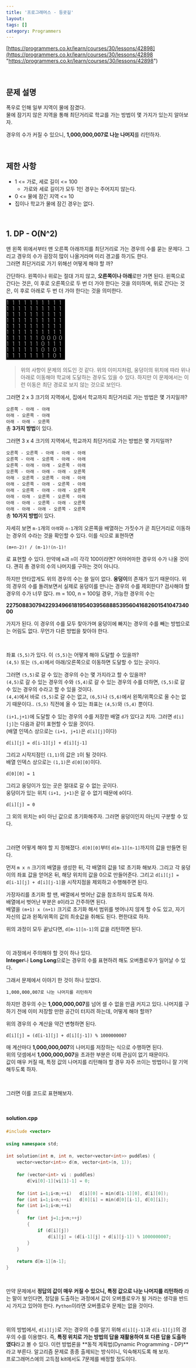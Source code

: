 ```yaml
---
title: '프로그래머스 - 등굣길'
layout: 
tags: []
category: Programmers
---
```

[https://programmers.co.kr/learn/courses/30/lessons/42898](https://programmers.co.kr/learn/courses/30/lessons/42898 "https://programmers.co.kr/learn/courses/30/lessons/42898")

&nbsp;

## 문제 설명
폭우로 인해 일부 지역이 물에 잠겼다.  
물에 잠기지 않은 지역을 통해 최단거리로 학교를 가는 방법이
몇 가지가 있는지 알아보자.

경우의 수가 커질 수 있으니, **1,000,000,007로 나눈 나머지**를 리턴하자.

&nbsp;

## 제한 사항
- 1 <= 가로, 세로 길이 <= 100
	- 가로와 세로 길이가 모두 1인 경우는 주어지지 않는다.
- 0 <= 물에 잠긴 지역 <= 10
- 집이나 학교가 물에 잠긴 경우는 없다.

&nbsp;

## 1. DP - O(N^2)

맨 왼쪽 위에서부터 맨 오른쪽 아래까지를 최단거리로 가는 경우의 수를 묻는 문제다.
그리고 경우의 수가 굉장히 많이 나올거라며 미리 경고를 하기도 한다.  
그러면 최단거리로 가기 위해선 어떻게 해야 할 까?

간단하다. 왼쪽이나 위로는 절대 가지 않고, **오른쪽이나 아래**로만 가면 된다.
왼쪽으로 간다는 것은, 이 후로 오른쪽으로 두 번 더 가야 한다는 것을 의미하며,
위로 간다는 것은, 이 후로 아래로 두 번 더 가야 한다는 것을 의미한다.

![case](/assets/images/programmers/p14/case.png "case")

> 위의 사항이 문제의 의도인 것 같다. 위의 이미지처럼, 웅덩이의 위치에 따라
> 위나 아래로 이동해야 학교에 도달하는 경우도 있을 수 있다.
> 하지만 이 문제에서는 이런 이동은 최단 경로로 보지 않는 것으로 보인다.

그러면 2 x 3 크기의 지역에서, 집에서 학교까지 최단거리로 가는 방법은 몇 가지일까?

``오른쪽 - 아래 - 아래``  
``아래 - 오른쪽 - 아래``  
``아래 - 아래 - 오른쪽``  
총 **3가지 방법**이 있다.

그러면 3 x 4 크기의 지역에서, 학교까지 최단거리로 가는 방법은 몇 가지일까?

``오른쪽 - 오른쪽 - 아래 - 아래 - 아래``  
``오른쪽 - 아래 - 오른쪽 - 아래 - 아래``  
``오른쪽 - 아래 - 아래 - 오른쪽 - 아래``  
``오른쪽 - 아래 - 아래 - 아래 - 오른쪽``  
``아래 - 오른쪽 - 오른쪽 - 아래 - 아래``  
``아래 - 오른쪽 - 아래 - 오른쪽 - 아래``  
``아래 - 오른쪽 - 아래 - 아래 - 오른쪽``  
``아래 - 아래 - 오른쪽 - 오른쪽 - 아래``  
``아래 - 아래 - 오른쪽 - 아래 - 오른쪽``  
``아래 - 아래 - 아래 - 오른쪽 - 오른쪽``  
총 **10가지 방법**이 있다.

자세히 보면 ``m-1``개의 ``아래``와 ``n-1``개의 오른쪽을 배열하는 가짓수가
곧 최단거리로 이동하는 경우의 수라는 것을 확인할 수 있다. 이를 식으로 표현하면

	(m+n-2)! / (m-1)!(n-1)!

로 표현할 수 있다. 만약에 ``m``과 ``n``이 각각 100이라면? 어마어마한 경우의 수가
나올 것이다. 괜히 총 경우의 수의 나머지를 구하는 것이 아니다.

하지만 안타깝게도 위의 경우의 수는 쓸 일이 없다. **웅덩이**의 존재가 있기 때문이다.
위의 경우의 수를 돌려보면서 실제로 웅덩이를 만나는 경우의 수를 제외한다?
검사해야 할 경우의 수가 너무 많다. m = 100, n = 100일 경우, 가능한 경우의 수는

**22750883079422934966181954039568885395604168260154104734000**

가지가 된다. 이 경우의 수를 모두 찾아가며 웅덩이에 빠지는 경우의 수를 빼는 방법으로는 어림도 없다. 무언가 다른 방법을 찾아야 한다.

&nbsp;

좌표 ``(5,5)``가 있다. 이 ``(5,5)``는 어떻게 해야 도달할 수 있을까?  
``(4,5)`` 또는 ``(5,4)``에서 아래/오른쪽으로 이동하면 도달할 수 있는 곳이다.

그러면 ``(5,5)``로 갈 수 있는 경우의 수는 몇 가지라고 할 수 있을까?  
``(4,5)``로 갈 수 있는 경우의 수와 ``(5,4)``로 갈 수 있는 경우의 수를 더하면,
``(5,5)``로 갈 수 있는 경우의 수라고 할 수 있을 것이다.  
``(4,4)``에서 바로 ``(5,5)``로 갈 수는 없고, ``(6,5)``나 ``(5,6)``에서
왼쪽/위쪽으로 올 수는 없기 때문이다.. ``(5,5)`` 직전에 올 수 있는 좌표는
``(4,5)``와 ``(5,4)`` 뿐이다.

``(i+1,j+1)``에 도달할 수 있는 경우의 수를 저장한 배열 ``d``가 있다고 치자.
그러면 ``d[i][j]``는 다음과 같이 표현할 수 있을 것이다.  
(배열 인덱스 상으로는 ``(i+1, j+1)``은 ``d[i][j]``이다)

	d[i][j] = d[i-1][j] + d[i][j-1]

그리고 시작지점인 ``(1,1)``의 값은 ``1``이 될 것이다.  
배열 인덱스 상으로는 ``(1,1)``은 ``d[0][0]``이다.

	d[0][0] = 1

그리고 웅덩이가 있는 곳은 절대로 갈 수 없는 곳이다.  
웅덩이가 있는 위치 ``(i+1, j+1)``은 갈 수 없기 때문에 ``0``이다.

	d[i][j] = 0

그 외의 위치는 ``0``이 아닌 값으로 초기화해주자. 그러면 웅덩이인지 아닌지
구분할 수 있다.

&nbsp;

그러면 어떻게 해야 할 지 정해졌다.
``d[0][0]``부터 ``d[m-1][n-1]``까지의 값을 만들면 된다.

먼저 ``m x n`` 크기의 배열을 생성한 뒤, 각 배열의 값을 1로 초기화 해보자.
그리고 각 웅덩이의 좌표 값을 얻어온 뒤, 해당 위치의 값을 0으로 만들어준다.
그리고 ``d[i][j] = d[i-1][j] + d[i][j-1]``을 시작지점을 제외하고 수행해주면 된다.

가장자리를 초기화 할 땐, 배열에서 벗어난 값을 참조하지 않도록 하자.  
배열에서 벗어난 부분은 ``0``이라고 간주하면 된다.  
배열을 ``(m+1) x (n+1)`` 크기로 초기화 해서 범위를 벗어나지 않게 할 수도 있고,
자기 자신의 값과 왼쪽/위쪽의 값의 최솟값을 취해도 된다. 편한대로 하자.

위의 과정이 모두 끝났다면, ``d[m-1][n-1]``의 값을 리턴하면 된다.

&nbsp;

이 과정에서 주의해야 할 것이 하나 있다.  
**Integer**나 **Long Long**으로는 경우의 수를 표현하려 해도 오버플로우가 일어날 수 있다.

그래서 문제에서 이야기 한 것이 하나 있었다.

	1,000,000,007로 나눈 나머지를 리턴하자

하지만 경우의 수는 **1,000,000,007**를 넘어 셀 수 없을 만큼 커지고 있다.
나머지를 구하기 전에 이미 저장할 만한 공간이 터지려 하는데, 어떻게 해야 할까?

위의 경우의 수 계산을 약간 변형하면 된다.

	d[i][j] = (d[i-1][j] + d[i][j-1]) % 1000000007

매 계산마다 **1,000,000,007**의 나머지를 저장하는 식으로 수행하면 된다.  
위의 덧셈에서 **1,000,000,007**을 초과한 부분은 이제 관심이 없기 때문이다.  
값이 매우 커질 때, 특정 값의 나머지를 리턴해야 할 경우 자주 쓰이는 방법이니
잘 기억해두도록 하자.

&nbsp;

그러면 이를 코드로 표현해보자.

&nbsp;

#### solution.cpp
```cpp
#include <vector>

using namespace std;

int solution(int m, int n, vector<vector<int>> puddles) {
    vector<vector<int>> d(m, vector<int>(n, 1));
    
    for (vector<int> vi : puddles)
        d[vi[0]-1][vi[1]-1] = 0;
    
    for (int i=1;i<m;++i)   d[i][0] = min(d[i-1][0], d[i][0]);
    for (int i=1;i<n;++i)   d[0][i] = min(d[0][i-1], d[0][i]);
    for (int i=1;i<m;++i)
    {
        for (int j=1;j<n;++j)
        {
            if (d[i][j])
                d[i][j] = (d[i-1][j] + d[i][j-1]) % 1000000007;
        }
    }
    
    return d[m-1][n-1];
}
```

&nbsp;

만약 문제에서 **정답의 값이 매우 커질 수 있으니, 특정 값으로 나눈 나머지를 리턴하라**
라는 말이 보인다면, 정답을 도출하는 과정에서 값이 오버플로우가 될 거라는 생각을
반드시 가지고 있어야 한다. ``Python``이라면 오버플로우 문제는 없을 것이다.

&nbsp;

위의 방법에서, ``d[i][j]``로 가는 경우의 수를 알기 위해 ``d[i][j-1]``과 ``d[i-1][j]``의 경우의 수를 이용했다. 즉, **특정 위치로 가는 방법의 답을 재활용하여 또 다른 답을 도출하였다**라고 볼 수 있다.
이런 방법론을 **동적 계획법(Dynamic Programming - DP)**라고 부른다.
알고리즘 문제로 종종 출제되는 방식이니, 익숙해지도록 해 보자.  
프로그래머스에의 고득점 kit에서도 7문제를 배정할 정도이다.